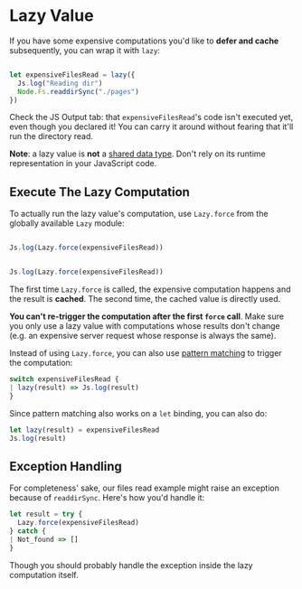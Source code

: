 # Lazy Value

If you have some expensive computations you'd like to **defer and cache** subsequently, you can wrap it with `lazy`:


```javascript

let expensiveFilesRead = lazy({
  Js.log("Reading dir")
  Node.Fs.readdirSync("./pages")
})

```
Check the JS Output tab: that `expensiveFilesRead`'s code isn't executed yet, even though you declared it! You can carry it around without fearing that it'll run the directory read.

**Note**: a lazy value is **not** a [shared data type](shared-data-types). Don't rely on its runtime representation in your JavaScript code.

## Execute The Lazy Computation

To actually run the lazy value's computation, use `Lazy.force` from the globally available `Lazy` module:


```javascript

Js.log(Lazy.force(expensiveFilesRead)) 


Js.log(Lazy.force(expensiveFilesRead)) 

```
The first time `Lazy.force` is called, the expensive computation happens and the result is **cached**. The second time, the cached value is directly used.

**You can't re-trigger the computation after the first `force` call**. Make sure you only use a lazy value with computations whose results don't change (e.g. an expensive server request whose response is always the same).

Instead of using `Lazy.force`, you can also use [pattern matching](pattern-matching-destructuring) to trigger the computation:


```javascript
switch expensiveFilesRead {
| lazy(result) => Js.log(result)
}

```
Since pattern matching also works on a `let` binding, you can also do:


```javascript
let lazy(result) = expensiveFilesRead
Js.log(result)

```
## Exception Handling

For completeness' sake, our files read example might raise an exception because of `readdirSync`. Here's how you'd handle it:


```javascript
let result = try {
  Lazy.force(expensiveFilesRead)
} catch {
| Not_found => [] 
}

```
Though you should probably handle the exception inside the lazy computation itself.




